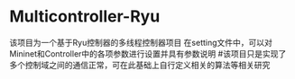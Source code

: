 # Multicontroller-Ryu
该项目为一个基于Ryu控制器的多线程控制器项目
在setting文件中，可以对Mininet和Controller中的各项参数进行设置并具有参数说明
#该项目只是实现了多个控制域之间的通信正常，可在此基础上自行定义相关的算法等相关研究
